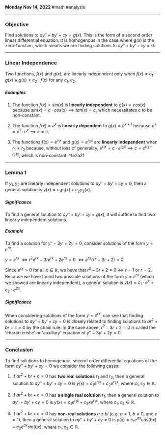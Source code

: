 **Monday Nov 14, 2022** #math #analysis

---

### Objective
  
Find solutions to $ay'' + by' + cy = g(x)$. This is the form of a second order linear differential equation. It is homogenous in the case where $g(x)$ is the zero-function, which means we are finding solutions to $ay'' + by' + cy = 0$. 

---

### Linear Independence 

Two functions, $f(x)$ and $g(x)$, are linearly independent only when $f(x) \neq c_1 \cdot g(x) \wedge g(x) \neq c_2 \cdot f(x)$ for any $c_1, c_2$. 

##### Examples

1. The function $f(x) = sin(x)$ is **linearly independent** to $g(x) = cos(x)$ because  $sin(x) = c \cdot cos(x) \implies tan(x) = c$, which necessitates $c$ to be non-constant.

2. The function $f(x) = e^x$ is **linearly dependent** to $g(x) = e^{x + 1}$ because $e^x = e^1 \cdot e^x \implies e = c$.

3. The functions $f(x) = e^{r_1x}$ and $g(x) = e^{r_2x}$ are **linearly independent** when $r_1 \neq r_2$ because, without loss of generality, $e^{r_1x} = c \cdot e^{r_2x} \implies c = e^{(r_1 - r_2)x}$, which is non-constant. ^fe2a2f

---

### Lemma 1

If $y_1, y_2$ are linearly independent solutions to $ay'' + by' + cy = 0$, then a general solution is $y(x) = c_1y_1(x) + c_2y_2(x)$.

##### Significance

To find a general solution to $ay'' + by' + cy = g(x)$, it will suffice to find two linearly independent solutions.

##### Example

To find a solution for $y'' - 3y' + 2y = 0$, consider solutions of the form $y = e^{rx}$.

$y = e^{rx}$ 
$\iff r^2e^{rx} - 3re^{rx} + 2e^{rx} = 0$ 
$\iff e^{rx}(r^2 - 3r + 2) = 0$.

Since $e^{rx} > 0$ for all $x \in \mathbb{R}$, we have that $r^2 - 3r + 2 = 0 \iff r = 1$ or $r = 2$. Because we have found two possible solutions of the form $y = e^{rx}$ (which we showed are linearly independent), a general solution is $y(x) = c_1 \cdot e^{x} + c_2 \cdot e^{2x}$.

##### Significance

When considering solutions of the form $y = e^{rx}$, can see that finding solutions to $ay'' + by' + cy = 0$ is closely related to finding solutions to $ar^2 + br + c = 0$ by the chain rule. In the case above, $r^2 - 3r + 2 = 0$ is called the 'characteristic' or 'auxiliary' equation of $y'' - 3y' + 2y = 0$. 

---

### Conclusion

To find solutions to homogenous second order differential equations of the form $ay'' + by' + cy = 0$ we consider the following cases:

1. If $ar^2 + br + c = 0$ has **two real solutions** $r_1$ and $r_2$, then a general solution to $ay'' + by' + cy = 0$ is $y(x) = c_1e^{r_1x} + c_2e^{r_2x}$, where $c_1, c_2 \in \mathbb{R}$.

2. If $ar^2 + br + c = 0$ has **a single real solution** $r_1$, then a general solution to $ay'' + by' + cy = 0$ is $y(x) = c_1e^{r_1x} + c_2xe^{r_1x}$, where $c_1, c_2 \in \mathbb{R}$.

3. If $ar^2 + br + c = 0$ has **non-real solutions** $a \pm bi$ (e.g. $a = 1$, $b = 0$, and $c = 1$), then a general solution to $ay'' + by' + cy = 0$ is $y(x) = c_1e^{ax}cos(bx) + c_2e^{ax}sin(bx)$, where $c_1, c_2 \in \mathbb{R}$.
